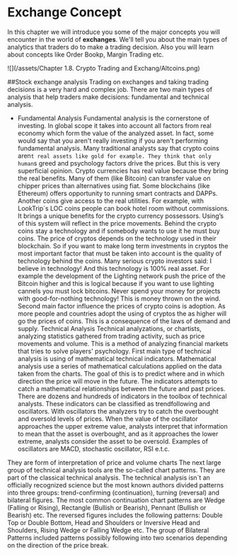 # Exchange Concept

In this chapter we will introduce you some of the major concepts you will encounter in the world of **exchanges**. We'll tell you about the main types of analytics that traders do to make a trading decision. Also you will learn about concepts like Order Bookр, Margin Trading etc.

![](/assets/Chapter 1.8. Crypto Trading and Exchang/Altcoins.png)

##Stock exchange analysis
Trading on exchanges and taking trading decisions is a very hard and complex job. There are two main types of analysis that help traders make decisions: fundamental and technical analysis. 
- Fundamental Analysis
Fundamental analysis is the cornerstone of investing. In global scope it takes into account all factors from real economy which form the value of the analyzed asset. In fact, some would say that you aren't really investing if you aren't performing fundamental analysis.
Many traditional analysts say that crypto coins aren`t real assets like gold for example. They think that only human`s greed and psychology factors drive the prices. But this is very superficial opinion. Crypto currencies has real value because they bring the real benefits. Many of them (like Bitcoin) can transfer value on chipper prices than alternatives using fiat. Some blockchains (like Ethereum) offers opportunity to running smart contracts and DAPPs. Another coins give access to the real utilities. For example, with LookTrip`s LOC coins people can book hotel room without commissions.  It brings a unique benefits for the crypto currency possessors. Using’s of this system will reflect in the price movements. Behind the crypto coins stay a technology and if somebody wants to use it he must buy coins. The price of cryptos depends on the technology used in their blockchain. So if you want to make long term investments in cryptos the most important factor that must be taken into account is the quality of technology behind the coins. Many serious crypto investors said: I believe in technology! And this technology is 100% real asset. For example the development of the Lighting network push the price of the Bitcoin higher and this is logical because if you want to use lighting cannels you must lock bitcoins. Never spend your money for projects with good-for-nothing technology! This is money thrown on the wind. 
Second main factor influence the prices of crypto coins is adoption. As more people and countries adopt the using of cryptos the as higher will go the prices of coins. This is a consequence of the laws of demand and supply. 
Technical Analysis
Technical analyzations, or chartists, analyzing statistics gathered from trading activity, such as price movements and volume. This is a method of analyzing financial markets that tries to solve players' psychology. 
First main type of technical analysis is using of mathematical technical indicators. Mathematical analysis use a series of mathematical calculations applied on the data taken from the charts. The goal of this is to predict where and in which direction the price will move in the future. The indicators attempts to catch a mathematical relationships between the future and past prices. There are dozens and hundreds of indicators in the toolbox of technical analysts. These indicators can be classified as trendfollowing and oscillators. 
With oscillators the analyzers try to catch the overbought and oversold levels of prices. When the value of the oscillator approaches the upper extreme value, analysts interpret that information to mean that the asset is overbought, and as it approaches the lower extreme, analysts consider the asset to be oversold. Examples of oscillators are MACD, stochastic oscillator, RSI e.t.c. 

They are form of interpretation of price and volume charts
The next large group of technical analysis tools are the so-called chart patterns. They are part of the classical technical analysis. 
The technical analysis isn`t an officially recognized science but the most known authors divided patterns into three groups: trend-confirming (continuation),  turning (reversal) and bilateral figures.
The most common continuation chart patterns are Wedge (Falling or Rising), Rectangle (Bullish or Bearish), Pennant (Bullish or Bearish) etc. 
The reversed figures includes the following patterns: Double Top or Double Bottom, Head and Shoulders or Inversive Head and Shoulders, Rising Wedge or Falling Wedge etc. 
The group of Bilateral Patterns included patterns possibly following into two scenarios depending on the direction of the price break. 




